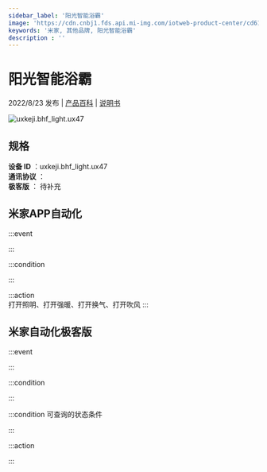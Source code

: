 ```yaml
---
sidebar_label: '阳光智能浴霸'
image: 'https://cdn.cnbj1.fds.api.mi-img.com/iotweb-product-center/cd61042ae3c7d5e464f3d64e138ee726_1651838316854.png?GalaxyAccessKeyId=AKVGLQWBOVIRQ3XLEW&Expires=9223372036854775807&Signature=DJnX8jHjN0vKOwBkFduCqxceT9Q='
keywords: '米家, 其他品牌, 阳光智能浴霸'
description : ''
---
```

# 阳光智能浴霸

2022/8/23 发布 | [产品百科](https://home.mi.com/webapp/content/baike/product/index.html?model=uxkeji.bhf_light.ux47/) | [说明书](https://home.mi.com/views/introduction.html?model=uxkeji.bhf_light.ux47&region=cn)

![uxkeji.bhf_light.ux47](https://cdn.cnbj1.fds.api.mi-img.com/iotweb-product-center/cd61042ae3c7d5e464f3d64e138ee726_1651838316854.png?GalaxyAccessKeyId=AKVGLQWBOVIRQ3XLEW&Expires=9223372036854775807&Signature=DJnX8jHjN0vKOwBkFduCqxceT9Q=)

## 规格  
> 
**设备 ID** ：uxkeji.bhf_light.ux47  
**通讯协议** ：  
**极客版**  ： 待补充 


## 米家APP自动化  

:::event  

:::

:::condition  

:::

:::action   
打开照明、打开强暖、打开换气、打开吹风
:::

## 米家自动化极客版  

:::event  

:::

:::condition  

:::

:::condition 可查询的状态条件  

:::

:::action  

:::

        
